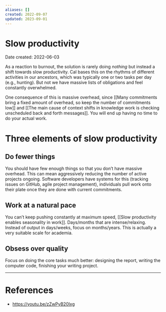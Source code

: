 ```yaml
---
aliases: []
created: 2022-09-07
updated: 2023-09-01
---
```


# Slow productivity
Date created: 2022-06-03

As a reaction to burnout, the solution is rarely doing *nothing* but instead a shift towards slow productivity. Cal bases this on the rhythms of different activities in our ancestors, which was typically one or two tasks per day (e.g., hunting). But not we have massive lists of obligations and feel constantly overwhelmed.

One consequence of this is massive overhead, since [[Many commitments bring a fixed amount of overhead, so keep the number of commitments low]] and [[The main cause of context shifts in knowledge work is checking unscheduled back and forth messages]]. You will end up having no time to do your actual work.

# Three elements of slow productivity

## Do fewer things

You should have few enough things so that you don’t have massive overhead. This can mean aggressively reducing the number of active projects ongoing. Software developers have systems for this (tracking issues on GitHub, agile project management), individuals pull work onto their plate once they are done with current commitments.

## Work at a natural pace

You can’t keep pushing constantly at maximum speed, [[Slow productivity enables seasonality in work]]. Days/months that are intense/relaxing. Instead of output in days/weeks, focus on months/years. This is actually a very suitable scale for academia.

## Obsess over quality

Focus on doing the core tasks much better: designing the report, writing the computer code, finishing your writing project.

---
# References
* https://youtu.be/zZwPyB20lxg